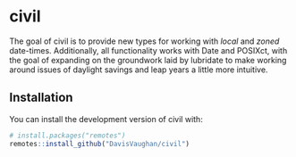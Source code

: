 
<!-- README.md is generated from README.Rmd. Please edit that file -->

# civil

<!-- badges: start -->
<!-- badges: end -->

The goal of civil is to provide new types for working with *local* and
*zoned* date-times. Additionally, all functionality works with Date and
POSIXct, with the goal of expanding on the groundwork laid by lubridate
to make working around issues of daylight savings and leap years a
little more intuitive.

## Installation

You can install the development version of civil with:

``` r
# install.packages("remotes")
remotes::install_github("DavisVaughan/civil")
```
